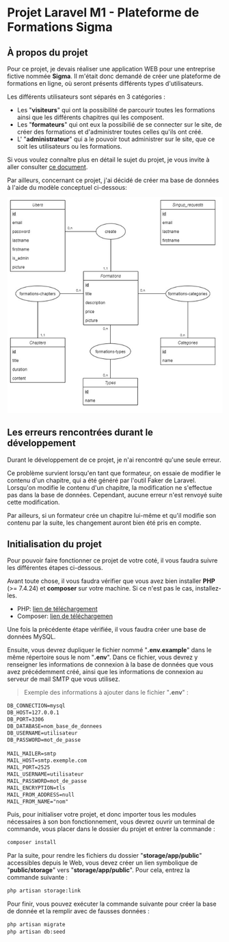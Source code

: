 # **Projet Laravel M1 - Plateforme de Formations Sigma**

## À propos du projet

Pour ce projet, je devais réaliser une application WEB pour une entreprise fictive nommée **Sigma**.
Il m'était donc demandé de créer une plateforme de formations en ligne, où seront présents différents types d'utilisateurs.

Les différents utilisateurs sont séparés en 3 catégories :

-   Les "**visiteurs**" qui ont la possibilité de parcourir toutes les formations ainsi que les différents chapitres qui les composent.
-   Les "**formateurs**" qui ont eux la possibilié de se connecter sur le site, de créer des formations et d'administrer toutes celles qu'ils ont créé.
-   L' "**administrateur**" qui a le pouvoir tout administrer sur le site, que ce soit les utilisateurs ou les formations.

Si vous voulez connaître plus en détail le sujet du projet, je vous invite à aller consulter [ce document](https://maxime-pinna.alwaysdata.net/laravel/projet_sigma_M1/Sujet_Laravel_-_M1_WEB_-_2021___2022.pdf).

Par ailleurs, concernant ce projet, j'ai décidé de créer ma base de données à l'aide du modèle conceptuel ci-dessous:

![modele](/mcd.jpg)

## Les erreurs rencontrées durant le développement

Durant le développement de ce projet, je n'ai rencontré qu'une seule erreur.

Ce problème survient lorsqu'en tant que formateur, on essaie de modifier le contenu d'un chapitre, qui a été généré par l'outil Faker de Laravel. Lorsqu'on modifie le contenu d'un chapitre, la modification ne s'effectue pas dans la base de données. Cependant, aucune erreur n'est renvoyé suite cette modification.

Par ailleurs, si un formateur crée un chapitre lui-même et qu'il modifie son contenu par la suite, les changement auront bien été pris en compte.

## Initialisation du projet

Pour pouvoir faire fonctionner ce projet de votre coté, il vous faudra suivre les différentes étapes ci-dessous.

Avant toute chose, il vous faudra vérifier que vous avez bien installer **PHP** (>= 7.4.24) et **composer** sur votre machine.
Si ce n'est pas le cas, installez-les.

-   PHP: [lien de téléchargement](https://windows.php.net/download/)
-   Composer: [lien de téléchargemen](https://getcomposer.org/download/)

Une fois la précédente étape vérifiée, il vous faudra créer une base de données MySQL.

Ensuite, vous devrez dupliquer le fichier nommé "**.env.example**" dans le même répertoire sous le nom "**.env**".
Dans ce fichier, vous devrez y renseigner les informations de connexion à la base de données que vous avez précédemment créé, ainsi que les informations de connexion au serveur de mail SMTP que vous utilisez.

> Exemple des informations à ajouter dans le fichier "**.env**" :

```.env
DB_CONNECTION=mysql
DB_HOST=127.0.0.1
DB_PORT=3306
DB_DATABASE=nom_base_de_donnees
DB_USERNAME=utilisateur
DB_PASSWORD=mot_de_passe

MAIL_MAILER=smtp
MAIL_HOST=smtp.exemple.com
MAIL_PORT=2525
MAIL_USERNAME=utilisateur
MAIL_PASSWORD=mot_de_passe
MAIL_ENCRYPTION=tls
MAIL_FROM_ADDRESS=null
MAIL_FROM_NAME="nom"
```

Puis, pour initialiser votre projet, et donc importer tous les modules nécessaires à son bon fonctionnement, vous devrez ouvrir un terminal de commande, vous placer dans le dossier du projet et entrer la commande :

```bash
composer install
```

Par la suite, pour rendre les fichiers du dossier "**storage/app/public**" accessibles depuis le Web, vous devez créer un lien symbolique de "**public/storage**" vers "**storage/app/public**". Pour cela, entrez la commande suivante :

```bash
php artisan storage:link
```

Pour finir, vous pouvez exécuter la commande suivante pour créer la base de donnée et la remplir avec de fausses données :

```bash
php artisan migrate
php artisan db:seed
```
